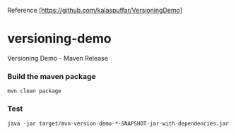 Reference [https://github.com/kalaspuffar/VersioningDemo]

# versioning-demo
Versioning Demo - Maven Release

### Build the maven package
```
mvn clean package
```

### Test
```
java -jar target/mvn-version-demo-*-SNAPSHOT-jar-with-dependencies.jar
```
